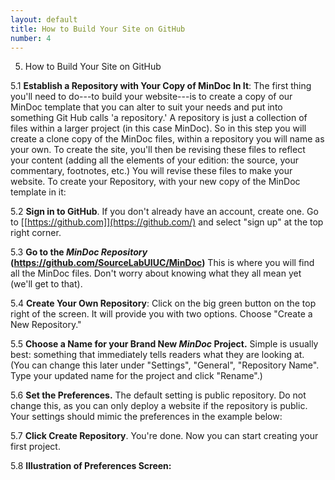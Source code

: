 ```yaml
---
layout: default
title: How to Build Your Site on GitHub
number: 4
---
```


5. How to Build Your Site on GitHub

5.1 **Establish a Repository with Your Copy of MinDoc In It**: The first
    thing you'll need to do---to build your website---is to create a
    copy of our MinDoc template that you can alter to suit your needs
    and put into something Git Hub calls 'a repository.' A repository is
    just a collection of files within a larger project (in this case
    MinDoc). So in this step you will create a clone copy of the MinDoc
    files, within a repository you will name as your own.  To create the
    site, you'll then be revising these files to reflect your content
    (adding all the elements of your edition: the source, your
    commentary, footnotes, etc.) You will revise these files to make
    your website.  To create your Repository, with your new copy of the
    MinDoc template in it: 

5.2 **Sign in to GitHub**.  If you don't already have an account, create
    one. Go to [[https://github.com]](https://github.com/)
    and select "sign up" at the top right corner. 

5.3 **Go to the *MinDoc
    Repository* (https://github.com/SourceLabUIUC/MinDoc)** 
    This is where you will find all the MinDoc files.  Don't worry about
    knowing what they all mean yet (we'll get to that). 

5.4 **Create Your Own Repository**: Click on the big green button on the
    top right of the screen. It will provide you with two options.  Choose
    "Create a New Repository."  

5.5 **Choose a Name for your Brand New *MinDoc* Project.**  Simple is
    usually best: something that immediately tells readers what they are
    looking at. (You can change this later under "Settings", "General",
    "Repository Name". Type your updated name for the project and click
    "Rename".) 

5.6 **Set the Preferences.** The default setting is public repository.
    Do not change this, as you can only deploy a website if the
    repository is public. Your settings should mimic the preferences in
    the example below: 

5.7 **Click Create Repository**. You're done. Now you can start creating
    your first project. 

5.8 **Illustration of Preferences Screen:** 



